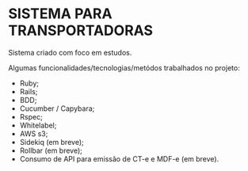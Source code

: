 # SISTEMA PARA TRANSPORTADORAS

Sistema criado com foco em estudos.

Algumas funcionalidades/tecnologias/metódos trabalhados no projeto:

* Ruby;
* Rails;
* BDD;
* Cucumber / Capybara;
* Rspec;
* Whitelabel;
* AWS s3;
* Sidekiq (em breve);
* Rollbar (em breve);
* Consumo de API para emissão de CT-e e MDF-e (em breve).
